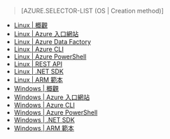 > [AZURE.SELECTOR-LIST (OS | Creation method)]
- [Linux | 概觀](hdinsight-hadoop-provision-linux-clusters.md)
- [Linux | Azure 入口網站](hdinsight-hadoop-create-linux-clusters-portal.md)
- [Linux | Azure Data Factory](hdinsight-hadoop-create-linux-clusters-adf.md)
- [Linux | Azure CLI](hdinsight-hadoop-create-linux-clusters-azure-cli.md)
- [Linux | Azure PowerShell](hdinsight-hadoop-create-linux-clusters-azure-powershell.md)
- [Linux | REST API](hdinsight-hadoop-create-linux-clusters-curl-rest.md)
- [Linux | .NET SDK](hdinsight-hadoop-create-linux-clusters-dotnet-sdk.md)
- [Linux | ARM 範本](hdinsight-hadoop-create-linux-clusters-arm-templates.md)
- [Windows | 概觀](hdinsight-provision-clusters.md)
- [Windows | Azure 入口網站](hdinsight-hadoop-create-windows-clusters-portal.md)
- [Windows | Azure CLI](hdinsight-hadoop-create-windows-clusters-cli.md)
- [Windows | Azure PowerShell](hdinsight-hadoop-create-windows-clusters-powershell.md)
- [Windows | .NET SDK](hdinsight-hadoop-create-windows-clusters-dotnet-sdk.md)
- [Windows | ARM 範本](hdinsight-hadoop-create-windows-clusters-arm-templates.md)

<!---HONumber=AcomDC_0316_2016-->